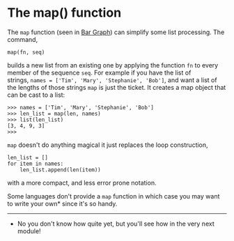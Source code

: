 # The map() function

The `map` function (seen in [Bar Graph](07-bar-graphs.md))
can simplify some list processing. The command,

    map(fn, seq)

builds a new list from an existing one by applying the function `fn` to
every member of the sequence `seq`. For example if you have the list of
strings, `names = ['Tim', 'Mary', 'Stephanie', 'Bob']`, and want a list
of the lengths of those strings `map` is just the ticket. It creates a
map object that can be cast to a list:

    >>> names = ['Tim', 'Mary', 'Stephanie', 'Bob']
    >>> len_list = map(len, names)
    >>> list(len_list)
    [3, 4, 9, 3]
    >>> 

`map` doesn't do anything magical it just replaces the loop
construction,

    len_list = []
    for item in names:
        len_list.append(len(item))

with a more compact, and less error prone notation.

Some languages don't provide a `map` function in which case you may
want to write your own* since it's so handy.

------------------------------------------------------------------------

* No you don't know how quite yet, but you'll see how in the very
next module!
